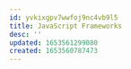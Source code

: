 ```yaml
---
id: yvkixgpv7wwfoj9nc4vb9l5
title: JavaScript Frameworks
desc: ''
updated: 1653561299080
created: 1653560787473
---
```


